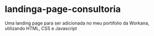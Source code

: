 # landinga-page-consultoria
 Uma landing page para ser adicionada no meu portifolio da Workana, utilizando HTML, CSS e Javascript
